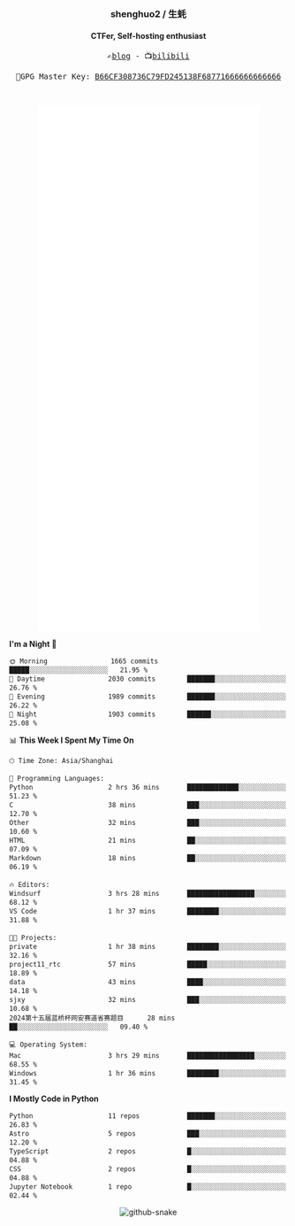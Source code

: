 <h3 align="center"> shenghuo2 / 生蚝 </h3>
<h4 align="center" >CTFer, Self-hosting enthusiast</h3>


<p align="center">
  <samp>
    ✍️<a href="https://blog.shenghuo2.top/">blog</a> -
    📺<a href="https://space.bilibili.com/85894935">bilibili</a>
  </samp>
</p>
<p align="center">
  <samp>
     🔐GPG Master Key: <a align="center" href="https://github.com/shenghuo2.gpg">B66CF308736C79FD245138F68771666666666666</a>
  </samp>
</p>
<br>
<p align="center">
  <a href="https://github.com/shenghuo2">
    <img width="400" align="top" src="https://github.com/shenghuo2/shenghuo2/blob/main/metrics.left.svg" />
  </a>
  <a href="https://github.com/shenghuo2">
    <img width="400" align="top" src="https://github.com/shenghuo2/shenghuo2/blob/main/metrics.right.svg" />
  </a>
</p>


<!--START_SECTION:waka-->
**I'm a Night 🦉** 

```text
🌞 Morning                1665 commits        █████░░░░░░░░░░░░░░░░░░░░   21.95 % 
🌆 Daytime                2030 commits        ███████░░░░░░░░░░░░░░░░░░   26.76 % 
🌃 Evening                1989 commits        ███████░░░░░░░░░░░░░░░░░░   26.22 % 
🌙 Night                  1903 commits        ██████░░░░░░░░░░░░░░░░░░░   25.08 % 
```


📊 **This Week I Spent My Time On** 

```text
🕑︎ Time Zone: Asia/Shanghai

💬 Programming Languages: 
Python                   2 hrs 36 mins       █████████████░░░░░░░░░░░░   51.23 % 
C                        38 mins             ███░░░░░░░░░░░░░░░░░░░░░░   12.70 % 
Other                    32 mins             ███░░░░░░░░░░░░░░░░░░░░░░   10.60 % 
HTML                     21 mins             ██░░░░░░░░░░░░░░░░░░░░░░░   07.09 % 
Markdown                 18 mins             ██░░░░░░░░░░░░░░░░░░░░░░░   06.19 % 

🔥 Editors: 
Windsurf                 3 hrs 28 mins       █████████████████░░░░░░░░   68.12 % 
VS Code                  1 hr 37 mins        ████████░░░░░░░░░░░░░░░░░   31.88 % 

🐱‍💻 Projects: 
private                  1 hr 38 mins        ████████░░░░░░░░░░░░░░░░░   32.16 % 
project11_rtc            57 mins             █████░░░░░░░░░░░░░░░░░░░░   18.89 % 
data                     43 mins             ████░░░░░░░░░░░░░░░░░░░░░   14.18 % 
sjxy                     32 mins             ███░░░░░░░░░░░░░░░░░░░░░░   10.68 % 
2024第十五届蓝桥杯网安赛道省赛题目      28 mins             ██░░░░░░░░░░░░░░░░░░░░░░░   09.40 % 

💻 Operating System: 
Mac                      3 hrs 29 mins       █████████████████░░░░░░░░   68.55 % 
Windows                  1 hr 36 mins        ████████░░░░░░░░░░░░░░░░░   31.45 % 
```

**I Mostly Code in Python** 

```text
Python                   11 repos            ███████░░░░░░░░░░░░░░░░░░   26.83 % 
Astro                    5 repos             ███░░░░░░░░░░░░░░░░░░░░░░   12.20 % 
TypeScript               2 repos             █░░░░░░░░░░░░░░░░░░░░░░░░   04.88 % 
CSS                      2 repos             █░░░░░░░░░░░░░░░░░░░░░░░░   04.88 % 
Jupyter Notebook         1 repo              █░░░░░░░░░░░░░░░░░░░░░░░░   02.44 % 
```




<!--END_SECTION:waka-->


<div align="center">
  <picture>
    <source media="(prefers-color-scheme: dark)" srcset="https://gist.githubusercontent.com/shenghuo2/bfce20b14ab0484cef03bae6e60e0b3a/raw/github-snake-dark.svg" />
    <source media="(prefers-color-scheme: light)" srcset="https://gist.githubusercontent.com/shenghuo2/bfce20b14ab0484cef03bae6e60e0b3a/raw/github-snake.svg" />
    <img alt="github-snake" src="https://gist.githubusercontent.com/shenghuo2/bfce20b14ab0484cef03bae6e60e0b3a/raw/github-snake.svg" />
  </picture>
</div>

<!--
**shenghuo2/shenghuo2** is a ✨ _special_ ✨ repository because its `README.md` (this file) appears on your GitHub profile.

Here are some ideas to get you started:

- 🔭 I’m currently working on ...
- 🌱 I’m currently learning ...
- 👯 I’m looking to collaborate on ...
- 🤔 I’m looking for help with ...
- 💬 Ask me about ...
- 📫 How to reach me: ...
- 😄 Pronouns: ...
- ⚡ Fun fact: ...
-->
